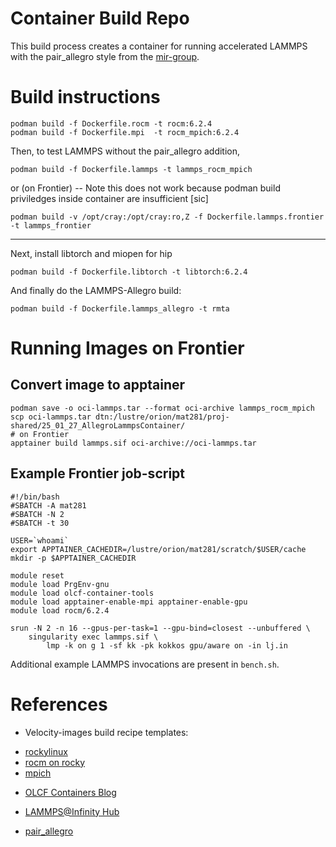 # Container Build Repo

This build process creates a container for running accelerated
LAMMPS with the pair\_allegro style from the [mir-group](https://github.com/mir-group/pair_allegro).


# Build instructions

    podman build -f Dockerfile.rocm -t rocm:6.2.4
    podman build -f Dockerfile.mpi  -t rocm_mpich:6.2.4

Then, to test LAMMPS without the pair\_allegro addition,

    podman build -f Dockerfile.lammps -t lammps_rocm_mpich

or (on Frontier) -- Note this does not work because podman build priviledges inside container are insufficient [sic]

    podman build -v /opt/cray:/opt/cray:ro,Z -f Dockerfile.lammps.frontier -t lammps_frontier

---

Next, install libtorch and miopen for hip

    podman build -f Dockerfile.libtorch -t libtorch:6.2.4

And finally do the LAMMPS-Allegro build:

    podman build -f Dockerfile.lammps_allegro -t rmta

<!--
or Frontier:

    podman build -f Dockerfile.allegro.frontier -t allegro_frontier
-->

# Running Images on Frontier

## Convert image to apptainer

    podman save -o oci-lammps.tar --format oci-archive lammps_rocm_mpich 
    scp oci-lammps.tar dtn:/lustre/orion/mat281/proj-shared/25_01_27_AllegroLammpsContainer/
    # on Frontier
    apptainer build lammps.sif oci-archive://oci-lammps.tar

## Example Frontier job-script

    #!/bin/bash
    #SBATCH -A mat281
    #SBATCH -N 2
    #SBATCH -t 30

    USER=`whoami`
    export APPTAINER_CACHEDIR=/lustre/orion/mat281/scratch/$USER/cache
    mkdir -p $APPTAINER_CACHEDIR

    module reset
    module load PrgEnv-gnu
    module load olcf-container-tools
    module load apptainer-enable-mpi apptainer-enable-gpu
    module load rocm/6.2.4

    srun -N 2 -n 16 --gpus-per-task=1 --gpu-bind=closest --unbuffered \
        singularity exec lammps.sif \
            lmp -k on g 1 -sf kk -pk kokkos gpu/aware on -in lj.in

Additional example LAMMPS invocations are present in `bench.sh`.

# References

* Velocity-images build recipe templates:
 - [rockylinux](https://github.com/olcf/velocity-images/blob/main/rockylinux/templates/default.vtmp)
 - [rocm on rocky](https://github.com/olcf/velocity-images/blob/main/rocm/templates/rockylinux.vtmp)
 - [mpich](https://github.com/olcf/velocity-images/blob/main/mpich/templates/default.vtmp)

* [OLCF Containers Blog](https://developer.ornl.gov/2022-10-13-containers/)

* [LAMMPS@Infinity Hub](https://github.com/amd/InfinityHub-CI/tree/main/lammps)

* [pair\_allegro](https://github.com/mir-group/pair\_allegro)
